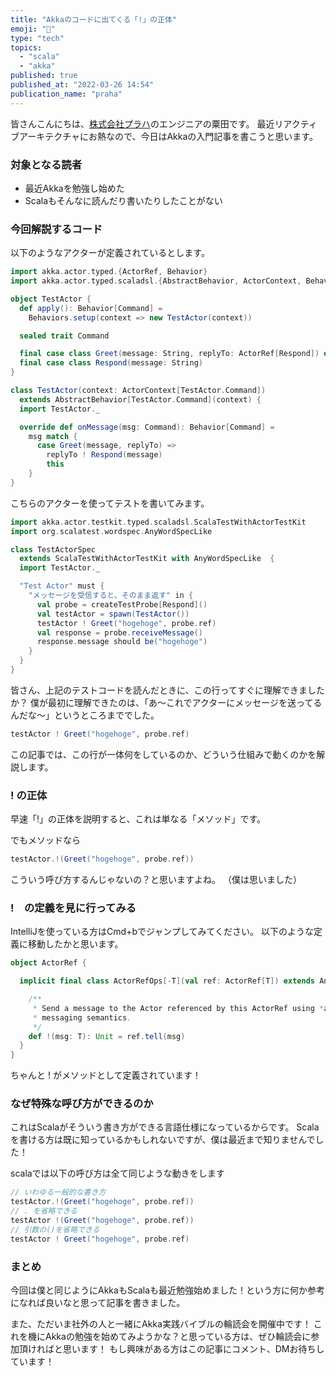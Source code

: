 ```yaml
---
title: "Akkaのコードに出てくる「!」の正体"
emoji: "👹"
type: "tech"
topics:
  - "scala"
  - "akka"
published: true
published_at: "2022-03-26 14:54"
publication_name: "praha"
---
```


皆さんこんにちは、[株式会社プラハ](https://www.praha-inc.com/)のエンジニアの粟田です。
最近リアクティブアーキテクチャにお熱なので、今日はAkkaの入門記事を書こうと思います。

### 対象となる読者

- 最近Akkaを勉強し始めた
- Scalaもそんなに読んだり書いたりしたことがない

### 今回解説するコード

以下のようなアクターが定義されているとします。

```scala
import akka.actor.typed.{ActorRef, Behavior}
import akka.actor.typed.scaladsl.{AbstractBehavior, ActorContext, Behaviors}

object TestActor {
  def apply(): Behavior[Command] =
    Behaviors.setup(context => new TestActor(context))

  sealed trait Command

  final case class Greet(message: String, replyTo: ActorRef[Respond]) extends Command
  final case class Respond(message: String)
}

class TestActor(context: ActorContext[TestActor.Command])
  extends AbstractBehavior[TestActor.Command](context) {
  import TestActor._

  override def onMessage(msg: Command): Behavior[Command] =
    msg match {
      case Greet(message, replyTo) =>
        replyTo ! Respond(message)
        this
    }
}
```

こちらのアクターを使ってテストを書いてみます。

```scala
import akka.actor.testkit.typed.scaladsl.ScalaTestWithActorTestKit
import org.scalatest.wordspec.AnyWordSpecLike

class TestActorSpec
  extends ScalaTestWithActorTestKit with AnyWordSpecLike  {
  import TestActor._

  "Test Actor" must {
    "メッセージを受信すると、そのまま返す" in {
      val probe = createTestProbe[Respond]()
      val testActor = spawn(TestActor())
      testActor ! Greet("hogehoge", probe.ref)
      val response = probe.receiveMessage()
      response.message should be("hogehoge")
    }
  }
}
```

皆さん、上記のテストコードを読んだときに、この行ってすぐに理解できましたか？
僕が最初に理解できたのは、「あ〜これでアクターにメッセージを送ってるんだな〜」というところまででした。

```scala
testActor ! Greet("hogehoge", probe.ref)
```

この記事では、この行が一体何をしているのか、どういう仕組みで動くのかを解説します。

### ! の正体

早速「!」の正体を説明すると、これは単なる「メソッド」です。

でもメソッドなら

```scala
testActor.!(Greet("hogehoge", probe.ref))
```

こういう呼び方するんじゃないの？と思いますよね。
（僕は思いました）

### !　の定義を見に行ってみる

IntelliJを使っている方はCmd+bでジャンプしてみてください。
以下のような定義に移動したかと思います。

```scala
object ActorRef {

  implicit final class ActorRefOps[-T](val ref: ActorRef[T]) extends AnyVal {

    /**
     * Send a message to the Actor referenced by this ActorRef using *at-most-once*
     * messaging semantics.
     */
    def !(msg: T): Unit = ref.tell(msg)
  }
}
```

ちゃんと ! がメソッドとして定義されています！

### なぜ特殊な呼び方ができるのか

これはScalaがそういう書き方ができる言語仕様になっているからです。
Scalaを書ける方は既に知っているかもしれないですが、僕は最近まで知りませんでした！

scalaでは以下の呼び方は全て同じような動きをします

```scala
// いわゆる一般的な書き方
testActor.!(Greet("hogehoge", probe.ref))
// . を省略できる
testActor !(Greet("hogehoge", probe.ref))
// 引数の()を省略できる
testActor ! Greet("hogehoge", probe.ref)
```

### まとめ

今回は僕と同じようにAkkaもScalaも最近勉強始めました！という方に何か参考になれば良いなと思って記事を書きました。

また、ただいま社外の人と一緒にAkka実践バイブルの輪読会を開催中です！
これを機にAkkaの勉強を始めてみようかな？と思っている方は、ぜひ輪読会に参加頂ければと思います！
もし興味がある方はこの記事にコメント、DMお待ちしています！
